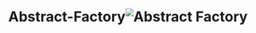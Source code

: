 # Abstract-Factory![Abstract Factory](https://user-images.githubusercontent.com/91926069/181715528-84c28da4-833d-4dc0-93be-ec974522572e.png)
